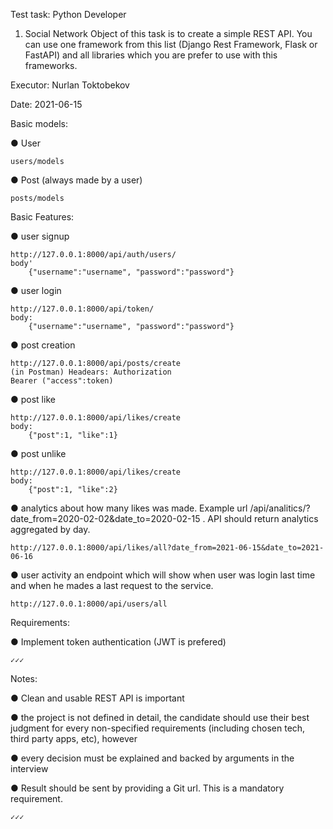 Test task: Python Developer
1. Social Network
Object of this task is to create a simple REST API. You can use one framework from this list
(Django Rest Framework, Flask or FastAPI) and all libraries which you are prefer to use with
this frameworks.

Executor: Nurlan Toktobekov

Date: 2021-06-15

Basic models:

● User

    users/models

● Post (always made by a user)

    posts/models

Basic Features:

● user signup

    http://127.0.0.1:8000/api/auth/users/
    body'
        {"username":"username", "password":"password"}

● user login

    http://127.0.0.1:8000/api/token/
    body:
        {"username":"username", "password":"password"}

● post creation

    http://127.0.0.1:8000/api/posts/create
    (in Postman) Headears: Authorization 
    Bearer ("access":token) 

● post like

    http://127.0.0.1:8000/api/likes/create
    body:
        {"post":1, "like":1}

● post unlike

    http://127.0.0.1:8000/api/likes/create
    body:
        {"post":1, "like":2}

● analytics about how many likes was made. Example url
/api/analitics/?date_from=2020-02-02&date_to=2020-02-15 . API should return analytics
aggregated by day.
    
    http://127.0.0.1:8000/api/likes/all?date_from=2021-06-15&date_to=2021-06-16

● user activity an endpoint which will show when user was login last time and when he
mades a last request to the service.

    http://127.0.0.1:8000/api/users/all

Requirements:

● Implement token authentication (JWT is prefered)

    ✓✓✓


Notes:

● Clean and usable REST API is important

● the project is not defined in detail, the candidate should use their best judgment for every
non-specified requirements (including chosen tech, third party apps, etc), however

● every decision must be explained and backed by arguments in the interview

● Result should be sent by providing a Git url. This is a mandatory requirement.
   
    ✓✓✓